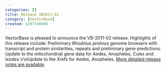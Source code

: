```yaml
---
categories: []
title: Release VB2011-02
category: [VectorBase]
created: 1297746000
---
```

VectorBase is pleased to announce the VB-2011-02 release. 
Highlights of this release include:
Preliminary <i>Rhodnius prolixus</i> genome browsers with transcript and protein similarities, repeats and preliminary gene predictions.
Update to the mitochondrial gene data for Aedes, Anopheles, Culex and Ixodes.\r\nUpdate to the Xrefs for Aedes, Anopheles.
<a href="/release/release-vb2011-02">More detailed release notes are available</a>.
